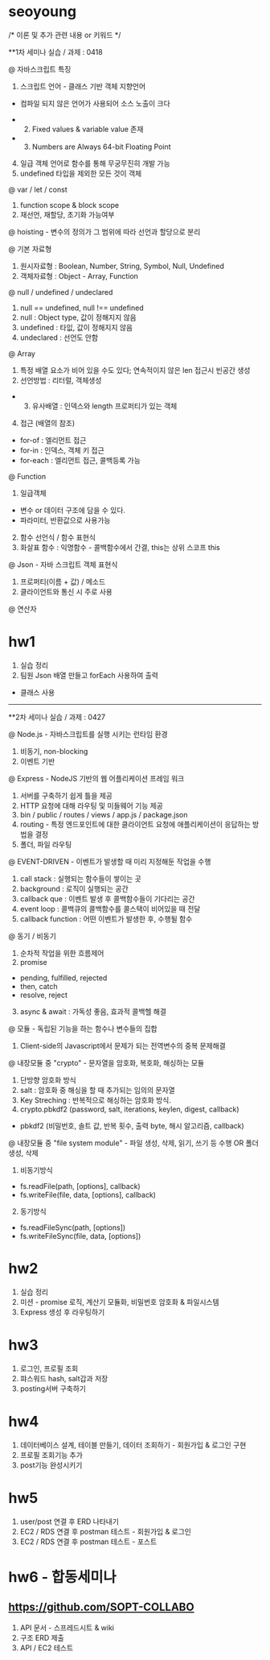 # seoyoung
/* 이론 및 추가 관련 내용 or 키워드 */

**1차 세미나 실습 / 과제 : 0418

@ 자바스크립트 특징
1) 스크립트 언어 - 클래스 기반 객체 지향언어
  - 컴파일 되지 않은 언어가 사용되어 소스 노출이 크다
+ 2) Fixed values & variable value 존재
+ 3) Numbers are Always 64-bit Floating Point
4) 일급 객체 언어로 함수를 통해 무궁무진히 개발 가능
5) undefined 타입을 제외한 모든 것이 객체

@ var / let / const
1) function scope & block scope
2) 재선언, 재할당, 초기화 가능여부

@ hoisting - 변수의 정의가 그 범위에 따라 선언과 할당으로 분리

@ 기본 자료형
1) 원시자료형 : Boolean, Number, String, Symbol, Null, Undefined
2) 객체자료형 : Object - Array, Function

@ null / undefined / undeclared
1) null == undefined, null !== undefined
2) null : Object type, 값이 정해지지 않음
3) undefined : 타잆, 값이 정해지지 않음
4) undeclared : 선언도 안함

@ Array
1) 특정 배열 요소가 비어 있을 수도 있다; 연속적이지 않은 len 접근시 빈공간 생성
2) 선언방법 : 리터럴, 객체생성
+ 3) 유사배열 : 인덱스와 length 프로퍼티가 있는 객체
4) 접근 (배열의 참조) 
  - for-of : 엘리먼트 접근
  - for-in : 인덱스, 객체 키 접근
  - for-each : 엘리먼트 접근, 콜백등록 가능

@ Function
1) 일급객체 
  - 변수 or 데이터 구조에 담을 수 있다.
  - 파라미터, 반환값으로 사용가능

2) 함수 선언식 / 함수 표현식
3) 화살표 함수 : 익명함수 - 콜백함수에서 간결, this는 상위 스코프 this

@ Json - 자바 스크립트 객체 표현식
1) 프로퍼티(이름 + 값) / 메소드
2) 클라이언트와 통신 시 주로 사용

@ 연산자

# hw1
1) 실습 정리
2) 팀원 Json 배열 만들고 forEach 사용하여 출력
  + 클래스 사용

------------------------------------------------
**2차 세미나 실습 / 과제 : 0427

@ Node.js - 자바스크립트를 실행 시키는 런타임 환경
1) 비동기, non-blocking
2) 이벤트 기반

@ Express - NodeJS 기반의 웹 어플리케이션 프레임 워크
1) 서버를 구축하기 쉽게 틀을 제공
2) HTTP 요청에 대해 라우팅 및 미들웨어 기능 제공
3) bin / public / routes / views / app.js / package.json
4) routing - 특정 엔드포인트에 대한 클라이언트 요청에 애플리케이션이 응답하는 방법을 결정
5) 폴더, 파일 라우팅

@ EVENT-DRIVEN - 이벤트가 발생할 때 미리 지정해둔 작업을 수행
1) call stack : 실행되는 함수들이 쌓이는 곳
2) background : 로직이 실행되는 공간
3) callback que : 이벤트 발생 후 콜백함수들이 기다리는 공간
4) event loop : 콜백큐의 콜백함수를 콜스택이 비어있을 때 전달
5) callback function :  어떤 이벤트가 발생한 후, 수행될 함수

@ 동기 / 비동기
 1) 순차적 작업을 위한 흐름제어
 2) promise 
  - pending, fulfilled, rejected 
  - then, catch
  - resolve, reject
 3) async & await : 가독성 좋음, 효과적 콜백헬 해결

@ 모듈 - 독립된 기능을 하는 함수나 변수들의 집합
1) Client-side의 Javascript에서 문제가 되는 전역변수의 중복 문제해결

@ 내장모듈 중 "crypto" - 문자열을 암호화, 복호화, 해싱하는 모듈
1) 단방향 암호화 방식
2) salt : 암호화 중 해싱을 할 때 추가되는 임의의 문자열
3) Key Streching : 반복적으로 해싱하는 암호화 방식.
4) crypto.pbkdf2 (password, salt, iterations, keylen, digest, callback)
  - pbkdf2 (비밀번호, 솔트 값, 반복 횟수, 출력 byte, 해시 알고리즘, callback)

@ 내장모듈 중 "file system module" - 파일 생성, 삭제, 읽기, 쓰기 등 수행 OR 폴더 생성, 삭제
1) 비동기방식
  - fs.readFile(path, [options], callback)
  - fs.writeFile(file, data, [options], callback)
2) 동기방식
  - fs.readFileSync(path, [options])
  - fs.writeFileSync(file, data, [options])

# hw2
1) 실습 정리
2) 미션 - promise 로직, 계산기 모듈화, 비밀번호 암호화 & 파일시스템
3) Express 생성 후 라우팅하기
 
 # hw3
1) 로그인, 프로필 조회
2) 퍄스워드 hash, salt갑과 저장
3) posting서버 구축하기

 # hw4
1) 데이터베이스 설계, 테이블 만들기, 데이터 조회하기 - 회원가입 & 로그인 구현
2) 프로필 조회기능 추가
3) post기능 완성시키기

 # hw5
1) user/post 연결 후 ERD 나타내기
2) EC2 / RDS 연결 후 postman 테스트 - 회원가입 & 로그인
3) EC2 / RDS 연결 후 postman 테스트 - 포스트

# hw6 - 합동세미나 
## https://github.com/SOPT-COLLABO
1) API 문서 - 스프레드시트 & wiki
2) 구조 ERD 제출
3) API / EC2 테스트
